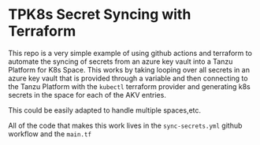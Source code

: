 # TPK8s Secret Syncing with Terraform

This repo is a very simple example of using github actions and terraform to automate the syncing of secrets from an azure key vault into a Tanzu Platform for K8s Space. This works by taking looping over all secrets in an azure key vault that is provided through a variable and then connecting to the Tanzu Platform with the `kubectl` terraform provider and generating k8s secrets in the space for each of the AKV entries.

This could be easily adapted to handle multiple spaces,etc.

All of the code that makes this work lives in the `sync-secrets.yml` github workflow and the `main.tf`